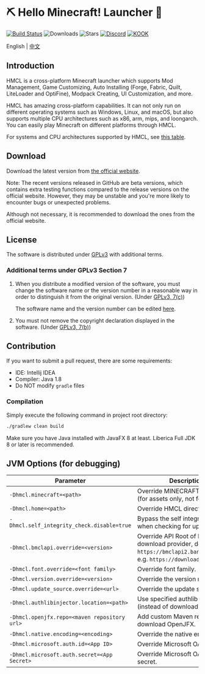 # ⛏ Hello Minecraft! Launcher 💎
[![Build Status](https://ci.huangyuhui.net/job/HMCL/badge/icon?.svg)](https://ci.huangyuhui.net/job/HMCL)
![Downloads](https://img.shields.io/github/downloads/huanghongxun/HMCL/total)
![Stars](https://img.shields.io/github/stars/huanghongxun/HMCL)
[![Discord](https://img.shields.io/discord/995291757799538688.svg?label=&logo=discord&logoColor=ffffff&color=7389D8&labelColor=6A7EC2)](https://discord.gg/jVvC7HfM6U)
[![KOOK](https://img.shields.io/badge/KOOK-HMCL-brightgreen)](https://kook.top/Kx7n3t)

English | [中文](README_cn.md)

## Introduction
HMCL is a cross-platform Minecraft launcher which supports Mod Management, Game Customizing, Auto Installing (Forge, Fabric, Quilt, LiteLoader and OptiFine), Modpack Creating, UI Customization, and more.

HMCL has amazing cross-platform capabilities.
It can not only run on different operating systems such as Windows, Linux, and macOS, 
but also supports multiple CPU architectures such as x86, arm, mips, and loongarch.
You can easily play Minecraft on different platforms through HMCL.

For systems and CPU architectures supported by HMCL, see [this table](PLATFORM.md).

## Download
Download the latest version from [the official website](https://hmcl.huangyuhui.net/download).

Note: The recent versions released in GitHub are beta versions, which contains extra testing functions compared to the release versions on the official website. However, they may be unstable and you're more likely to encounter bugs or unexpected problems.

Although not necessary, it is recommended to download the ones from the official website.

## License
The software is distributed under [GPLv3](https://www.gnu.org/licenses/gpl-3.0.html) with additional terms.

### Additional terms under GPLv3 Section 7
1. When you distribute a modified version of the software, you must change the software name or the version number in a reasonable way in order to distinguish it from the original version. (Under [GPLv3, 7(c)](https://github.com/huanghongxun/HMCL/blob/11820e31a85d8989e41d97476712b07e7094b190/LICENSE#L372-L374))

   The software name and the version number can be edited [here](https://github.com/huanghongxun/HMCL/blob/javafx/HMCL/src/main/java/org/jackhuang/hmcl/Metadata.java#L33-L35).

2. You must not remove the copyright declaration displayed in the software. (Under [GPLv3, 7(b)](https://github.com/huanghongxun/HMCL/blob/11820e31a85d8989e41d97476712b07e7094b190/LICENSE#L368-L370))

## Contribution
If you want to submit a pull request, there are some requirements:
* IDE: Intellij IDEA
* Compiler: Java 1.8
* Do NOT modify `gradle` files

### Compilation
Simply execute the following command in project root directory:

```bash
./gradlew clean build
```

Make sure you have Java installed with JavaFX 8 at least. Liberica Full JDK 8 or later is recommended.

## JVM Options (for debugging)
| Parameter                                    | Description                                                                                                                       |
|----------------------------------------------|-----------------------------------------------------------------------------------------------------------------------------------|
| `-Dhmcl.minecraft=<path>`                    | Override MINECRAFT directory (for assets only, not for caches).                                                                        |
| `-Dhmcl.home=<path>`                         | Override HMCL directory.                                                                                                          |
| `-Dhmcl.self_integrity_check.disable=true`   | Bypass the self integrity check when checking for update.                                                                         |
| `-Dhmcl.bmclapi.override=<version>`          | Override API Root of BMCLAPI download provider, defaults to `https://bmclapi2.bangbang93.com`. e.g. `https://download.mcbbs.net`. |
| `-Dhmcl.font.override=<font family>`         | Override font family.                                                                                                             |
| `-Dhmcl.version.override=<version>`          | Override the version number.                                                                                                      |
| `-Dhmcl.update_source.override=<url>`        | Override the update source.                                                                                                       |
| `-Dhmcl.authlibinjector.location=<path>`     | Use specified authlib-injector (instead of downloading one).                                                                      |
| `-Dhmcl.openjfx.repo=<maven repository url>` | Add custom Maven repository for download OpenJFX.                                                                                 |
| `-Dhmcl.native.encoding=<encoding>`          | Override the native encoding.                                                                                                     |
| `-Dhmcl.microsoft.auth.id=<App ID>`          | Override Microsoft OAuth App ID.                                                                                                  |
| `-Dhmcl.microsoft.auth.secret=<App Secret>`  | Override Microsoft OAuth App secret.                                                                                              |
